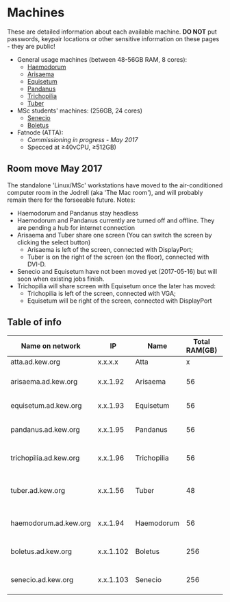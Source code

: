 # Machines

These are detailed information about each available machine. **DO NOT** put passwords, keypair locations or other sensitive information on these pages - they are public!

* General usage machines (between 48-56GB RAM, 8 cores):
    * [Haemodorum](machines/Haemodorum.md)
    * [Arisaema](machines/Arisaema.md)
    * [Equisetum](machines/Equisetum.md)
    * [Pandanus](machines/Pandanus.md)
    * [Trichopilia](machines/Trichopilia.md)
    * [Tuber](machines/Tuber.md)
* MSc students' machines: (256GB, 24 cores)
    * [Senecio](machines/Senecio.md)
    * [Boletus](machines/Boletus.md)
* Fatnode (ATTA):
    * *Commissioning in progress - May 2017*
    * Specced at ≥40vCPU, ≥512GB) 

## Room move May 2017

The standalone 'Linux/MSc' workstations have moved to the air-conditioned computer room in the Jodrell (aka 'The Mac room'), and will probably remain there for the forseeable future. Notes:
* Haemodorum and Pandanus stay headless
* Haemodorum and Pandanus currently are turned off and offline. They are pending a hub for internet connection
* Arisaema and Tuber share one screen (You can switch the screen by clicking the select button)
    * Arisaema is left of the screen, connected with DisplayPort; 
    * Tuber is on the right of the screen (on the floor), connected with DVI-D. 
* Senecio and Equisetum have not been moved yet (2017-05-16) but will soon when existing jobs finish.
* Trichopilia will share screen with Equisetum once the later has moved:
    * Trichopilia is left of the screen, connected with VGA; 
    * Equisetum will be right of the screen, connected with DisplayPort

## Table of info

Name on network | IP  | Name | Total RAM(GB) | Total cores | Known SUdoers | Notes
--------------- | --- | ---- | ------------- | ----------- | ------------- | -----
atta.ad.kew.org | x.x.x.x | Atta | x | x | James | na
arisaema.ad.kew.org | x.x.1.92 | Arisaema | 56 | 8 | Mike, Pepijn, Joe | na
equisetum.ad.kew.org | x.x.1.93 | Equisetum | 56 | 8 | Mike, Pepijn | na
pandanus.ad.kew.org | x.x.1.95 | Pandanus | 56 | 8 | Mike, Pepijn, Joe | Headless
trichopilia.ad.kew.org | x.x.1.96 | Trichopilia | 56 | 8 | Mike, Pepijn, Joe | na
tuber.ad.kew.org | x.x.1.56 | Tuber | 48 | 8 | Mike, Pepijn,Joe | single 1TB HDD only
haemodorum.ad.kew.org | x.x.1.94 | Haemodorum | 56 | 8 | Mike, Pepijn, Joe, Alex | Headless
boletus.ad.kew.org | x.x.1.102 | Boletus | 256 | 24 | Mike, Pepijn, Joe, Alex | na
senecio.ad.kew.org | x.x.1.103 | Senecio | 256 | 24 | Mike, Pepijn, Joe, Alex | na

